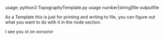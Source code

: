 usage: python3 TopographyTemplate.py usage number|string|file outputfile

As a Template this is just for printing and writing to file, you can figure out what you want to do with it in the node section.


I see you xt on xorxoror
